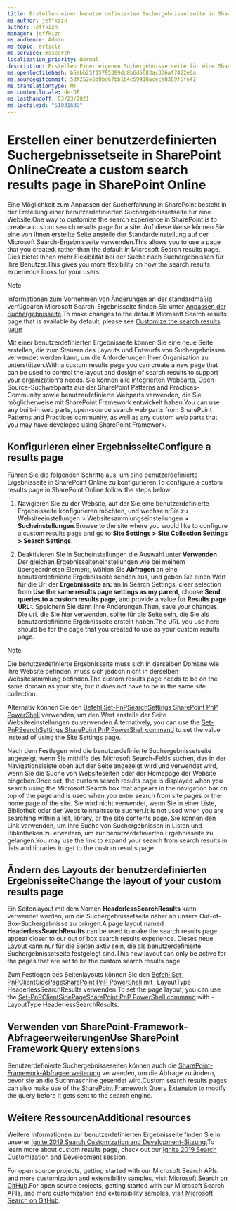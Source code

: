 ```yaml
---
title: Erstellen einer benutzerdefinierten Suchergebnissetseite in SharePoint Online
ms.author: jeffkizn
author: jeffkizn
manager: jeffkizn
ms.audience: Admin
ms.topic: article
ms.service: mssearch
localization_priority: Normal
description: Erstellen Einer eigenen Suchergebnissetseite für eine SharePoint Online-Website
ms.openlocfilehash: b5abb25f15795389dd8b6d5683ac336af7422e0a
ms.sourcegitcommit: 5df252e6d0bd67bb1b4c59418aceca8369f5fe42
ms.translationtype: MT
ms.contentlocale: de-DE
ms.lasthandoff: 03/23/2021
ms.locfileid: "51031638"
---
```

# <a name="create-a-custom-search-results-page-in-sharepoint-online"></a><span data-ttu-id="f4d7e-103">Erstellen einer benutzerdefinierten Suchergebnissetseite in SharePoint Online</span><span class="sxs-lookup"><span data-stu-id="f4d7e-103">Create a custom search results page in SharePoint Online</span></span>

<span data-ttu-id="f4d7e-104">Eine Möglichkeit zum Anpassen der Sucherfahrung in SharePoint besteht in der Erstellung einer benutzerdefinierten Suchergebnissetseite für eine Website.</span><span class="sxs-lookup"><span data-stu-id="f4d7e-104">One way to customize the search experience in SharePoint is to create a custom search results page for a site.</span></span> <span data-ttu-id="f4d7e-105">Auf diese Weise können Sie eine von Ihnen erstellte Seite anstelle der Standardeinstellung auf der Microsoft Search-Ergebnisseite verwenden.</span><span class="sxs-lookup"><span data-stu-id="f4d7e-105">This allows you to use a page that you created, rather than the default in Microsoft Search results page.</span></span> <span data-ttu-id="f4d7e-106">Dies bietet Ihnen mehr Flexibilität bei der Suche nach Suchergebnissen für Ihre Benutzer.</span><span class="sxs-lookup"><span data-stu-id="f4d7e-106">This gives you more flexibility on how the search results experience looks for your users.</span></span>

>[!NOTE]
> <span data-ttu-id="f4d7e-107">Informationen zum Vornehmen von Änderungen an der standardmäßig verfügbaren Microsoft Search-Ergebnisseite finden Sie unter [Anpassen der Suchergebnisseite](customize-search-page.md).</span><span class="sxs-lookup"><span data-stu-id="f4d7e-107">To make changes to the default Microsoft Search results page that is available by default, please see [Customize the search results page](customize-search-page.md).</span></span>

<span data-ttu-id="f4d7e-108">Mit einer benutzerdefinierten Ergebnisseite können Sie eine neue Seite erstellen, die zum Steuern des Layouts und Entwurfs von Suchergebnissen verwendet werden kann, um die Anforderungen Ihrer Organisation zu unterstützen.</span><span class="sxs-lookup"><span data-stu-id="f4d7e-108">With a custom results page you can create a new page that can be used to control the layout and design of search results to support your organization's needs.</span></span> <span data-ttu-id="f4d7e-109">Sie können alle integrierten Webparts, Open-Source-Suchwebparts aus der SharePoint Patterns and Practices-Community sowie benutzerdefinierte Webparts verwenden, die Sie möglicherweise mit SharePoint Framework entwickelt haben.</span><span class="sxs-lookup"><span data-stu-id="f4d7e-109">You can use any built-in web parts, open-source search web parts from SharePoint Patterns and Practices community, as well as any custom web parts that you may have developed using SharePoint Framework.</span></span>

## <a name="configure-a-results-page"></a><span data-ttu-id="f4d7e-110">Konfigurieren einer Ergebnisseite</span><span class="sxs-lookup"><span data-stu-id="f4d7e-110">Configure a results page</span></span>

<span data-ttu-id="f4d7e-111">Führen Sie die folgenden Schritte aus, um eine benutzerdefinierte Ergebnisseite in SharePoint Online zu konfigurieren:</span><span class="sxs-lookup"><span data-stu-id="f4d7e-111">To configure a custom results page in SharePoint Online follow the steps below:</span></span>

1. <span data-ttu-id="f4d7e-112">Navigieren Sie zu der Website, auf der Sie eine benutzerdefinierte Ergebnisseite konfigurieren möchten, und wechseln Sie zu Websiteeinstellungen > Websitesammlungseinstellungen **> Sucheinstellungen**.</span><span class="sxs-lookup"><span data-stu-id="f4d7e-112">Browse to the site where you would like to configure a custom results page and go to **Site Settings > Site Collection Settings > Search Settings**.</span></span>

2. <span data-ttu-id="f4d7e-113">Deaktivieren Sie in Sucheinstellungen die Auswahl unter **Verwenden** Der gleichen Ergebnisseiteneinstellungen wie bei meinem übergeordneten Element, wählen Sie **Abfragen** an eine benutzerdefinierte Ergebnisseite senden aus, und geben Sie einen Wert für die Url der **Ergebnisseite an:** an.</span><span class="sxs-lookup"><span data-stu-id="f4d7e-113">In Search Settings, clear selection from **Use the same results page settings as my parent**, choose **Send queries to a custom results page**, and provide a value for **Results page URL:**.</span></span> <span data-ttu-id="f4d7e-114">Speichern Sie dann Ihre Änderungen.</span><span class="sxs-lookup"><span data-stu-id="f4d7e-114">Then, save your changes.</span></span> <span data-ttu-id="f4d7e-115">Die url, die Sie hier verwenden, sollte für die Seite sein, die Sie als benutzerdefinierte Ergebnisseite erstellt haben.</span><span class="sxs-lookup"><span data-stu-id="f4d7e-115">The URL you use here should be for the page that you created to use as your custom results page.</span></span>

>[!NOTE]
> <span data-ttu-id="f4d7e-116">Die benutzerdefinierte Ergebnisseite muss sich in derselben Domäne wie Ihre Website befinden, muss sich jedoch nicht in derselben Websitesammlung befinden.</span><span class="sxs-lookup"><span data-stu-id="f4d7e-116">The custom results page needs to be on the same domain as your site, but it does not have to be in the same site collection.</span></span>  

<span data-ttu-id="f4d7e-117">Alternativ können Sie den [Befehl Set-PnPSearchSettings SharePoint PnP PowerShell](/powershell/module/sharepoint-pnp/set-pnpsearchsettings?view=sharepoint-ps) verwenden, um den Wert anstelle der Seite Websiteeinstellungen zu verwenden.</span><span class="sxs-lookup"><span data-stu-id="f4d7e-117">Alternatively, you can use the [Set-PnPSearchSettings SharePoint PnP PowerShell command](/powershell/module/sharepoint-pnp/set-pnpsearchsettings?view=sharepoint-ps) to set the value instead of using the Site Settings page.</span></span>

<span data-ttu-id="f4d7e-118">Nach dem Festlegen wird die benutzerdefinierte Suchergebnissetseite angezeigt, wenn Sie mithilfe des Microsoft Search-Felds suchen, das in der Navigationsleiste oben auf der Seite angezeigt wird und verwendet wird, wenn Sie die Suche von Websiteseiten oder der Homepage der Website eingeben.</span><span class="sxs-lookup"><span data-stu-id="f4d7e-118">Once set, the custom search results page is displayed when you search using the Microsoft Search box that appears in the navigation bar on top of the page and is used when you enter search from site pages or the home page of the site.</span></span> <span data-ttu-id="f4d7e-119">Sie wird nicht verwendet, wenn Sie in einer Liste, Bibliothek oder der Websiteinhaltsseite suchen.</span><span class="sxs-lookup"><span data-stu-id="f4d7e-119">It is not used when you are searching within a list, library, or the site contents page.</span></span> <span data-ttu-id="f4d7e-120">Sie können den Link verwenden, um Ihre Suche von Suchergebnissen in Listen und Bibliotheken zu erweitern, um zur benutzerdefinierten Ergebnisseite zu gelangen.</span><span class="sxs-lookup"><span data-stu-id="f4d7e-120">You may use the link to expand your search from search results in lists and libraries to get to the custom results page.</span></span>

## <a name="change-the-layout-of-your-custom-results-page"></a><span data-ttu-id="f4d7e-121">Ändern des Layouts der benutzerdefinierten Ergebnisseite</span><span class="sxs-lookup"><span data-stu-id="f4d7e-121">Change the layout of your custom results page</span></span>

<span data-ttu-id="f4d7e-122">Ein Seitenlayout mit dem Namen **HeaderlessSearchResults** kann verwendet werden, um die Suchergebnissetseite näher an unsere Out-of-Box-Suchergebnisse zu bringen.</span><span class="sxs-lookup"><span data-stu-id="f4d7e-122">A page layout named **HeaderlessSearchResults** can be used to make the search results page appear closer to our out of box search results experience.</span></span> <span data-ttu-id="f4d7e-123">Dieses neue Layout kann nur für die Seiten aktiv sein, die als benutzerdefinierte Suchergebnissetseite festgelegt sind.</span><span class="sxs-lookup"><span data-stu-id="f4d7e-123">This new layout can only be active for the pages that are set to be the custom search results page.</span></span>

<span data-ttu-id="f4d7e-124">Zum Festlegen des Seitenlayouts können Sie den [Befehl Set-PnPClientSidePageSharePoint PnP PowerShell](/powershell/module/sharepoint-pnp/set-pnpclientsidepage?view=sharepoint-ps) mit -LayoutType HeaderlessSearchResults verwenden.</span><span class="sxs-lookup"><span data-stu-id="f4d7e-124">To set the page layout, you can use the [Set-PnPClientSidePageSharePoint PnP PowerShell command](/powershell/module/sharepoint-pnp/set-pnpclientsidepage?view=sharepoint-ps) with -LayoutType HeaderlessSearchResults.</span></span>

## <a name="use-sharepoint-framework-query-extensions"></a><span data-ttu-id="f4d7e-125">Verwenden von SharePoint-Framework-Abfrageerweiterungen</span><span class="sxs-lookup"><span data-stu-id="f4d7e-125">Use SharePoint Framework Query extensions</span></span>

<span data-ttu-id="f4d7e-126">Benutzerdefinierte Suchergebnisseseiten können auch die [SharePoint-Framework-Abfrageerweiterung](/sharepoint/dev/spfx/building-search-extensions) verwenden, um die Abfrage zu ändern, bevor sie an die Suchmaschine gesendet wird.</span><span class="sxs-lookup"><span data-stu-id="f4d7e-126">Custom search results pages can also make use of the [SharePoint Framework Query Extension](/sharepoint/dev/spfx/building-search-extensions) to modify the query before it gets sent to the search engine.</span></span>

## <a name="additional-resources"></a><span data-ttu-id="f4d7e-127">Weitere Ressourcen</span><span class="sxs-lookup"><span data-stu-id="f4d7e-127">Additional resources</span></span>

<span data-ttu-id="f4d7e-128">Weitere Informationen zur benutzerdefinierten Ergebnisseite finden Sie in unserer [Ignite 2019 Search Customization and Development-Sitzung.](https://myignite.techcommunity.microsoft.com/sessions/85238?source=sessions)</span><span class="sxs-lookup"><span data-stu-id="f4d7e-128">To learn more about custom results page, check out our [Ignite 2019 Search Customization and Development session](https://myignite.techcommunity.microsoft.com/sessions/85238?source=sessions).</span></span>

<span data-ttu-id="f4d7e-129">For open source projects, getting started with our Microsoft Search APIs, and more customization and extensibility samples, visit [Microsoft Search on GitHub](https://github.com/microsoft-search).</span><span class="sxs-lookup"><span data-stu-id="f4d7e-129">For open source projects, getting started with our Microsoft Search APIs, and more customization and extensibility samples, visit [Microsoft Search on GitHub](https://github.com/microsoft-search).</span></span>